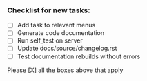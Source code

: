 ### Checklist for new tasks:

- [ ] Add task to relevant menus
- [ ] Generate code documentation
- [ ] Run self_test on server
- [ ] Update docs/source/changelog.rst
- [ ] Test documentation rebuilds without errors

Please [X] all the boxes above that apply
